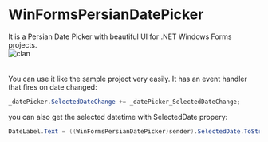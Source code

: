 # WinFormsPersianDatePicker
It is a Persian Date Picker with beautiful UI for .NET Windows Forms projects.<br/>
![clan](https://user-images.githubusercontent.com/5195633/160150125-7c1ce3fc-a0f7-4bfa-a021-a7c88f9c1045.jpg)<br/><br/><br/>
You can use it like the sample project very easily.
It has an event handler that fires on date changed:<br/>
```C#
_datePicker.SelectedDateChange += _datePicker_SelectedDateChange;
```
you can also get the selected datetime with SelectedDate propery:<br/>
```C#
DateLabel.Text = ((WinFormsPersianDatePicker)sender).SelectedDate.ToString();
```

